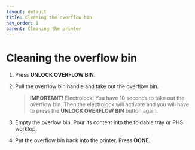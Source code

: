 ```yaml
---
layout: default
title: Cleaning the overflow bin
nav_order: 1
parent: Cleaning the printer
---
```

<h1> Cleaning the overflow bin </h1>

1. Press **UNLOCK OVERFLOW BIN**. 

2. Pull the overflow bin handle and take out the overflow bin.

    > **IMPORTANT!**
    > Electrolock! You have 10 seconds to take out the overflow bin. Then the electrolock will activate and you will have to press the **UNLOCK OVERFLOW BIN** button again.

3. Empty the overlow bin. Pour its content into the foldable tray or PHS worktop.

4. Put the overflow bin back into the printer. Press **DONE**.


